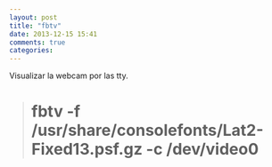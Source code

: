 ```yaml
---
layout: post
title: "fbtv"
date: 2013-12-15 15:41
comments: true
categories: 
---
```

Visualizar la webcam por las tty.

># fbtv -f /usr/share/consolefonts/Lat2-Fixed13.psf.gz -c /dev/video0

